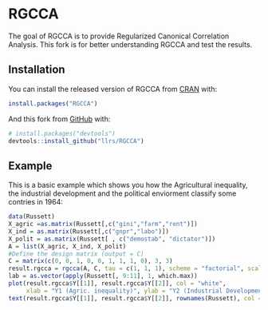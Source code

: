 # RGCCA

The goal of RGCCA is to provide Regularized Canonical Correlation Analysis.
This fork is for better understanding RGCCA and test the results.

## Installation

You can install the released version of RGCCA from [CRAN](https://CRAN.R-project.org) with:

``` r
install.packages("RGCCA")
```

And this fork from [GitHub](https://github.com/) with:

``` r
# install.packages("devtools")
devtools::install_github("llrs/RGCCA")
```
## Example

This is a basic example which shows you how the Agricultural inequality, the industrial development and the political enviorment classify some contries in 1964:

``` r
data(Russett)
X_agric =as.matrix(Russett[,c("gini","farm","rent")])
X_ind = as.matrix(Russett[,c("gnpr","labo")])
X_polit = as.matrix(Russett[ , c("demostab", "dictator")])
A = list(X_agric, X_ind, X_polit)
#Define the design matrix (output = C)
C = matrix(c(0, 0, 1, 0, 0, 1, 1, 1, 0), 3, 3)
result.rgcca = rgcca(A, C, tau = c(1, 1, 1), scheme = "factorial", scale = TRUE)
lab = as.vector(apply(Russett[, 9:11], 1, which.max))
plot(result.rgcca$Y[[1]], result.rgcca$Y[[2]], col = "white",
     xlab = "Y1 (Agric. inequality)", ylab = "Y2 (Industrial Development)")
text(result.rgcca$Y[[1]], result.rgcca$Y[[2]], rownames(Russett), col = lab, cex = .7)
```

